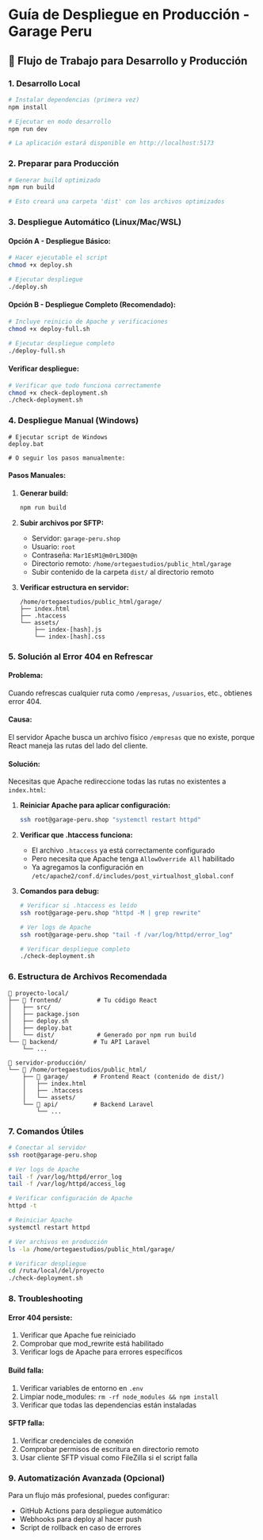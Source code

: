 # Guía de Despliegue en Producción - Garage Peru

## 🚀 Flujo de Trabajo para Desarrollo y Producción

### 1. Desarrollo Local
```bash
# Instalar dependencias (primera vez)
npm install

# Ejecutar en modo desarrollo
npm run dev

# La aplicación estará disponible en http://localhost:5173
```

### 2. Preparar para Producción
```bash
# Generar build optimizado
npm run build

# Esto creará una carpeta 'dist' con los archivos optimizados
```

### 3. Despliegue Automático (Linux/Mac/WSL)

#### Opción A - Despliegue Básico:
```bash
# Hacer ejecutable el script
chmod +x deploy.sh

# Ejecutar despliegue
./deploy.sh
```

#### Opción B - Despliegue Completo (Recomendado):
```bash
# Incluye reinicio de Apache y verificaciones
chmod +x deploy-full.sh

# Ejecutar despliegue completo
./deploy-full.sh
```

#### Verificar despliegue:
```bash
# Verificar que todo funciona correctamente
chmod +x check-deployment.sh
./check-deployment.sh
```

### 4. Despliegue Manual (Windows)
```batch
# Ejecutar script de Windows
deploy.bat

# O seguir los pasos manualmente:
```

#### Pasos Manuales:
1. **Generar build:**
   ```bash
   npm run build
   ```

2. **Subir archivos por SFTP:**
   - Servidor: `garage-peru.shop`
   - Usuario: `root`
   - Contraseña: `Mar1EsM1@m0rL30D@n`
   - Directorio remoto: `/home/ortegaestudios/public_html/garage`
   - Subir contenido de la carpeta `dist/` al directorio remoto

3. **Verificar estructura en servidor:**
   ```
   /home/ortegaestudios/public_html/garage/
   ├── index.html
   ├── .htaccess
   └── assets/
       ├── index-[hash].js
       └── index-[hash].css
   ```

### 5. Solución al Error 404 en Refrescar

#### Problema:
Cuando refrescas cualquier ruta como `/empresas`, `/usuarios`, etc., obtienes error 404.

#### Causa:
El servidor Apache busca un archivo físico `/empresas` que no existe, porque React maneja las rutas del lado del cliente.

#### Solución:
Necesitas que Apache redireccione todas las rutas no existentes a `index.html`:

1. **Reiniciar Apache para aplicar configuración:**
   ```bash
   ssh root@garage-peru.shop "systemctl restart httpd"
   ```

2. **Verificar que .htaccess funciona:**
   - El archivo `.htaccess` ya está correctamente configurado
   - Pero necesita que Apache tenga `AllowOverride All` habilitado
   - Ya agregamos la configuración en `/etc/apache2/conf.d/includes/post_virtualhost_global.conf`

3. **Comandos para debug:**
   ```bash
   # Verificar si .htaccess es leído
   ssh root@garage-peru.shop "httpd -M | grep rewrite"
   
   # Ver logs de Apache
   ssh root@garage-peru.shop "tail -f /var/log/httpd/error_log"
   
   # Verificar despliegue completo
   ./check-deployment.sh
   ```

### 6. Estructura de Archivos Recomendada

```
📁 proyecto-local/
├── 📁 frontend/          # Tu código React
│   ├── src/
│   ├── package.json
│   ├── deploy.sh
│   ├── deploy.bat
│   └── dist/            # Generado por npm run build
└── 📁 backend/          # Tu API Laravel
    └── ...

📁 servidor-producción/
└── 📁 /home/ortegaestudios/public_html/
    ├── 📁 garage/       # Frontend React (contenido de dist/)
    │   ├── index.html
    │   ├── .htaccess
    │   └── assets/
    └── 📁 api/          # Backend Laravel
        └── ...
```

### 7. Comandos Útiles

```bash
# Conectar al servidor
ssh root@garage-peru.shop

# Ver logs de Apache
tail -f /var/log/httpd/error_log
tail -f /var/log/httpd/access_log

# Verificar configuración de Apache
httpd -t

# Reiniciar Apache
systemctl restart httpd

# Ver archivos en producción
ls -la /home/ortegaestudios/public_html/garage/

# Verificar despliegue
cd /ruta/local/del/proyecto
./check-deployment.sh
```

### 8. Troubleshooting

#### Error 404 persiste:
1. Verificar que Apache fue reiniciado
2. Comprobar que mod_rewrite está habilitado
3. Verificar logs de Apache para errores específicos

#### Build falla:
1. Verificar variables de entorno en `.env`
2. Limpiar node_modules: `rm -rf node_modules && npm install`
3. Verificar que todas las dependencias están instaladas

#### SFTP falla:
1. Verificar credenciales de conexión
2. Comprobar permisos de escritura en directorio remoto
3. Usar cliente SFTP visual como FileZilla si el script falla

### 9. Automatización Avanzada (Opcional)

Para un flujo más profesional, puedes configurar:
- GitHub Actions para despliegue automático
- Webhooks para deploy al hacer push
- Script de rollback en caso de errores